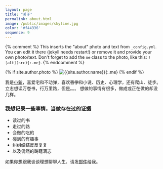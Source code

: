 ```yaml
---
layout: page
title: "关于"
permalink: about.html
image: /public/images/skyline.jpg
color: '#f44336'
sequence: 9
---
```



{% comment %}
  This inserts the "about" photo and text from `_config.yml`.
  You can edit it there (jekyll needs restart!) or remove it and provide your own photo/text.
  Don't forget to add the `me` class to the photo, like this: `![alt](src){:.me}`.
{% endcomment %}

{% if site.author.photo %}
  ![{{site.author.name}}]({{site.author.photo}}){:.me}
{% endif %}


我是<u>小新</u>，喜爱宅和不动弹，喜欢<del>哲学</del>和小说、历史、心理学，还有爬山、徒步。立志想读万卷书，行万里路，但是。。。
想做的事情有很多，做成或正在做的却没几样。


### 我想记录一些事情，当做存在过的证据
- 读过的书
- 走过的路
- 会做的吃的
- 碰到的有趣事
- 纠纠结结反反复复
- 以及偶然的踌躇满志



如果你想跟我谈谈理想聊聊人生，请发[邮件](mailto:runa.rayna@gmial.com)给我。


